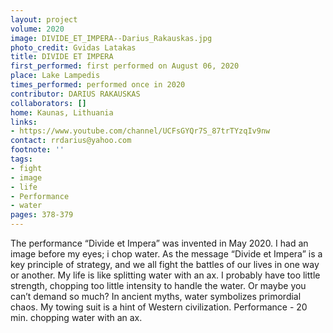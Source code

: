 ```yaml
---
layout: project
volume: 2020
image: DIVIDE_ET_IMPERA--Darius_Rakauskas.jpg
photo_credit: Gvidas Latakas
title: DIVIDE ET IMPERA
first_performed: first performed on August 06, 2020
place: Lake Lampedis
times_performed: performed once in 2020
contributor: DARIUS RAKAUSKAS
collaborators: []
home: Kaunas, Lithuania
links:
- https://www.youtube.com/channel/UCFsGYQr7S_87trTYzqIv9nw
contact: rrdarius@yahoo.com
footnote: ''
tags:
- fight
- image
- life
- Performance
- water
pages: 378-379
---
```


The performance “Divide et Impera” was invented in May 2020. I had an image before my eyes; i chop water. As the message “Divide et Impera” is a key principle of strategy, and we all fight the battles of our lives in one way or another. My life is like splitting water with an ax. I probably have too little strength, chopping too little intensity to handle the water. Or maybe you can’t demand so much? 
In ancient myths, water symbolizes primordial chaos. My towing suit is a hint of Western civilization. Performance - 20 min. chopping water with an ax.
